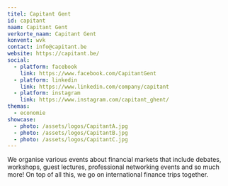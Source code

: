 ```yaml
---
titel: Capitant Gent
id: capitant
naam: Capitant Gent
verkorte_naam: Capitant Gent
konvent: wvk
contact: info@capitant.be
website: https://capitant.be/
social:
  - platform: facebook
    link: https://www.facebook.com/CapitantGent
  - platform: linkedin
    link: https://www.linkedin.com/company/capitant
  - platform: instagram
    link: https://www.instagram.com/capitant_ghent/ 
themas:
  - economie
showcase:
  - photo: /assets/logos/CapitantA.jpg
  - photo: /assets/logos/CapitantB.jpg
  - photo: /assets/logos/CapitantC.jpg
---
```


We organise various events about financial markets that include debates, workshops, guest lectures, professional networking events and so much more! On top of all this, we go on international finance trips together.
